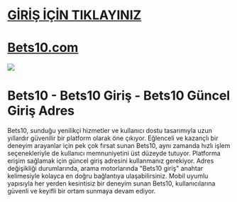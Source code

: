 #  <a href="https://1312betst10.com/">GİRİŞ İÇİN TIKLAYINIZ</a>

#  <a href="https://1312betst10.com/">Bets10.com</a>


<meta charset="UTF-8">
    <meta name="viewport" content="width=device-width, initial-scale=1.0">
</head>
<body>

<a href="https://1312betst10.com/"><img src="https://r.resimlink.com/PpxmSye.png"></a>
</a>

# Bets10 - Bets10 Giriş - Bets10 Güncel Giriş Adres

Bets10, sunduğu yenilikçi hizmetler ve kullanıcı dostu tasarımıyla uzun yıllardır güvenilir bir platform olarak öne çıkıyor. Eğlenceli ve kazançlı bir deneyim arayanlar için pek çok fırsat sunan Bets10, aynı zamanda hızlı işlem seçenekleriyle de kullanıcı memnuniyetini üst düzeyde tutuyor. Platforma erişim sağlamak için güncel giriş adresini kullanmanız gerekiyor. Adres değişikliği durumlarında, arama motorlarında "Bets10 giriş" anahtar kelimesiyle kolayca en doğru bağlantıya ulaşabilirsiniz. Mobil uyumlu yapısıyla her yerden kesintisiz bir deneyim sunan Bets10, kullanıcılarına güvenli ve keyifli bir ortam sunmaya devam ediyor.

